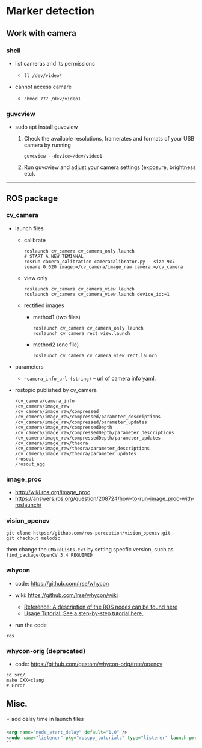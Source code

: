 # Marker detection

## Work with camera

### shell

- list cameras and its permissions
  
  - `ll /dev/video*`
- cannot access camare
  
  - `chmod 777 /dev/video1`

### guvcview

- sudo apt install guvcview
    1. Check the available resolutions, framerates and formats of your USB camera by running

       ```
       guvcview --device=/dev/video1
       ```

    2. Run guvcview and adjust your camera settings (exposure, brightness etc).

---

## ROS package

### cv_camera

- launch files
  - calibrate

    ```shell
    roslaunch cv_camera cv_camera_only.launch
    # START A NEW TEMINNAL
    rosrun camera_calibration cameracalibrator.py --size 9x7 --square 0.020 image:=/cv_camera/image_raw camera:=/cv_camera
    ```

  - view only

    ```shell
    roslaunch cv_camera cv_camera_view.launch
    roslaunch cv_camera cv_camera_view.launch device_id:=1
    ```

  - rectified images
    - method1 (two files)

      ```shell
      roslaunch cv_camera cv_camera_only.launch
      roslaunch cv_camera rect_view.launch
      ```

    - method2 (one file)

      ```shell
      roslaunch cv_camera cv_camera_view_rect.launch
      ```

- parameters
  - `~camera_info_url (string)` – url of camera info yaml.

- rostopic published by cv_camera
  ```
  /cv_camera/camera_info
  /cv_camera/image_raw
  /cv_camera/image_raw/compressed
  /cv_camera/image_raw/compressed/parameter_descriptions
  /cv_camera/image_raw/compressed/parameter_updates
  /cv_camera/image_raw/compressedDepth
  /cv_camera/image_raw/compressedDepth/parameter_descriptions
  /cv_camera/image_raw/compressedDepth/parameter_updates
  /cv_camera/image_raw/theora
  /cv_camera/image_raw/theora/parameter_descriptions
  /cv_camera/image_raw/theora/parameter_updates
  /rosout
  /rosout_agg
  ```

### image_proc
- http://wiki.ros.org/image_proc
- https://answers.ros.org/question/208724/how-to-run-image_proc-with-roslaunch/

### vision_opencv

```shell
git clone https://github.com/ros-perception/vision_opencv.git
git checkout melodic
```
then change the `CMakeLists.txt` by setting specfic version, such as `find_package(OpenCV 3.4 REQUIRED`

### whycon
- code: https://github.com/lrse/whycon
- wiki: https://github.com/lrse/whycon/wiki
  - [Reference: A description of the ROS nodes can be found here](https://github.com/lrse/whycon/wiki/Reference)
  - [Usage Tutorial: See a step-by-step tutorial here.](https://github.com/lrse/whycon/wiki/Tutorial)

- run the code

```shell
ros
```

### whycon-orig (deprecated)
- code: https://github.com/gestom/whycon-orig/tree/opencv

```
cd src/
make CXX=clang
# Error
```

## Misc.

⭐ add delay time in launch files
```xml
<arg name="node_start_delay" default="1.0" />  
<node name="listener" pkg="roscpp_tutorials" type="listener" launch-prefix="bash -c 'sleep $(arg node_start_delay); $0 $@' " />
``